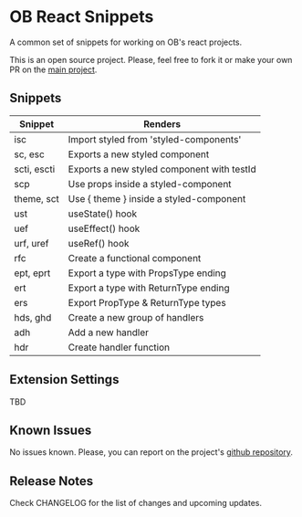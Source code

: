# OB React Snippets

A common set of snippets for working on OB's react projects.

This is an open source project. Please, feel free to fork it or make your own PR on the [main project](https://github.com/rzarroca/ob-react-snippets).

## Snippets

| Snippet     | Renders                                    |
| ----------- | ------------------------------------------ |
| isc         | Import styled from 'styled-components'     |
| sc, esc     | Exports a new styled component             |
| scti, escti | Exports a new styled component with testId |
| scp         | Use props inside a styled-component        |
| theme, sct  | Use { theme } inside a styled-component    |
| ust         | useState() hook                            |
| uef         | useEffect() hook                           |
| urf, uref   | useRef() hook                              |
| rfc         | Create a functional component              |
| ept, eprt   | Export a type with PropsType ending        |
| ert         | Export a type with ReturnType ending       |
| ers         | Export PropType & ReturnType types         |
| hds, ghd    | Create a new group of handlers             |
| adh         | Add a new handler                          |
| hdr         | Create handler function                    |

## Extension Settings

TBD

## Known Issues

No issues known. Please, you can report on the project's [github repository](https://github.com/rzarroca/ob-react-snippets/issues).

## Release Notes

Check CHANGELOG for the list of changes and upcoming updates.

